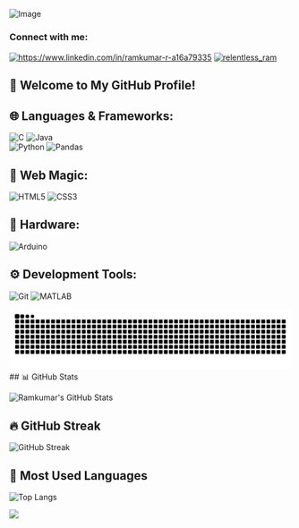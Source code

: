 ![Image](https://github.com/user-attachments/assets/3ab044d6-29b0-4403-8692-f3fa98e62086)

<h3 align="left">Connect with me:</h3>
<p align="left">
<a href="https://linkedin.com/in/https://www.linkedin.com/in/ramkumar-r-a16a79335" target="blank"><img align="center" src="https://raw.githubusercontent.com/rahuldkjain/github-profile-readme-generator/master/src/images/icons/Social/linked-in-alt.svg" alt="https://www.linkedin.com/in/ramkumar-r-a16a79335" height="30" width="40" /></a>
<a href="https://instagram.com/relentless_ram" target="blank"><img align="center" src="https://raw.githubusercontent.com/rahuldkjain/github-profile-readme-generator/master/src/images/icons/Social/instagram.svg" alt="relentless_ram" height="30" width="40" /></a>
</p>
<h2> 🚀 Welcome to My GitHub Profile!

## 🌐 Languages & Frameworks:
![C](https://img.shields.io/badge/C-A8B9CC?style=for-the-badge&logo=c&logoColor=white)  ![Java](https://img.shields.io/badge/Java-ED8B00?style=for-the-badge&logo=java&logoColor=white)  
![Python](https://img.shields.io/badge/Python-3776AB?style=for-the-badge&logo=python&logoColor=white)  ![Pandas](https://img.shields.io/badge/Pandas-150458?style=for-the-badge&logo=pandas&logoColor=white)  

## 🎨 Web Magic:
![HTML5](https://img.shields.io/badge/HTML5-E34F26?style=for-the-badge&logo=html5&logoColor=white)  ![CSS3](https://img.shields.io/badge/CSS3-1572B6?style=for-the-badge&logo=css3&logoColor=white)  

## 🔌 Hardware:
![Arduino](https://img.shields.io/badge/Arduino-00979D?style=for-the-badge&logo=arduino&logoColor=white)  

## ⚙️ Development Tools:
![Git](https://img.shields.io/badge/Git-F05032?style=for-the-badge&logo=git&logoColor=white)  ![MATLAB](https://img.shields.io/badge/MATLAB-0076A8?style=for-the-badge&logo=mathworks&logoColor=white)  

</h2>

<picture>
  <source media="(prefers-color-scheme: dark)" srcset="https://raw.githubusercontent.com/ramkumar27072006/ramkumar27072006/output/github-snake-dark.svg" />
  <source media="(prefers-color-scheme: light)" srcset="https://raw.githubusercontent.com/ramkumar27072006/ramkumar27072006/output/github-snake.svg" />
  <img alt="github-snake" src="https://raw.githubusercontent.com/ramkumar27072006/ramkumar27072006/output/github-snake.svg" />
</picture>
## 📊 GitHub Stats  

![Ramkumar's GitHub Stats](https://github-readme-stats-sigma-five.vercel.app/api?username=ramkumar27072006&show_icons=true&theme=dark)

## 🔥 GitHub Streak  
![GitHub Streak](https://streak-stats.demolab.com/?user=ramkumar27072006&theme=highcontrast)

## 🚀 Most Used Languages  
![Top Langs](https://github-readme-stats.vercel.app/api/top-langs/?username=ramkumar27072006&layout=compact&theme=dark)


[![](https://visitcount.itsvg.in/api?id=ramkumar27072006&icon=0&color=0)](https://visitcount.itsvg.in)

<!-- Proudly created with GPRM ( https://gprm.itsvg.in ) -->
